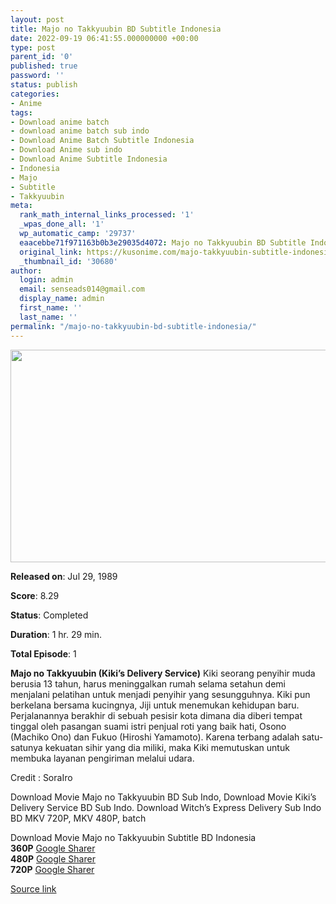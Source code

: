 ```yaml
---
layout: post
title: Majo no Takkyuubin BD Subtitle Indonesia
date: 2022-09-19 06:41:55.000000000 +00:00
type: post
parent_id: '0'
published: true
password: ''
status: publish
categories:
- Anime
tags:
- Download anime batch
- download anime batch sub indo
- Download Anime Batch Subtitle Indonesia
- Download Anime sub indo
- Download Anime Subtitle Indonesia
- Indonesia
- Majo
- Subtitle
- Takkyuubin
meta:
  rank_math_internal_links_processed: '1'
  _wpas_done_all: '1'
  wp_automatic_camp: '29737'
  eaacebbe71f971163b0b3e29035d4072: Majo no Takkyuubin BD Subtitle Indonesia
  original_link: https://kusonime.com/majo-takkyuubin-subtitle-indonesia/
  _thumbnail_id: '30680'
author:
  login: admin
  email: senseads014@gmail.com
  display_name: admin
  first_name: ''
  last_name: ''
permalink: "/majo-no-takkyuubin-bd-subtitle-indonesia/"
---
```

<p><img width="568" height="340" src="{{ site.baseurl }}/assets/2022/09/Kikis-Delivery-Service-568x340.jpg" class="attachment-thumb-large size-thumb-large wp-post-image" alt="" loading="lazy" title="Majo no Takkyuubin BD Subtitle Indonesia" srcset="https://kusonime.com/wp-content/uploads/2019/08/Kikis-Delivery-Service-568x340.jpg 568w, https://kusonime.com/wp-content/uploads/2019/08/Kikis-Delivery-Service-300x180.jpg 300w, https://kusonime.com/wp-content/uploads/2019/08/Kikis-Delivery-Service-768x460.jpg 768w, https://kusonime.com/wp-content/uploads/2019/08/Kikis-Delivery-Service-520x311.jpg 520w, https://kusonime.com/wp-content/uploads/2019/08/Kikis-Delivery-Service.jpg 1000w" sizes="(max-width: 568px) 100vw, 568px" />
<p><b>Released on</b>: Jul 29, 1989</p>
<p>
<p><b>Score</b>: 8.29</p>
<p>
<p><b>Status</b>: Completed</p>
<p>
<p><b>Duration</b>: 1 hr. 29 min.</p>
<p>
<p><b>Total Episode</b>: 1</p>
<p>
<p><strong>Majo no Takkyuubin (Kiki’s Delivery Service)</strong> Kiki seorang penyihir muda berusia 13 tahun, harus meninggalkan rumah selama setahun demi menjalani pelatihan untuk menjadi penyihir yang sesungguhnya. Kiki pun berkelana bersama kucingnya, Jiji untuk menemukan kehidupan baru. Perjalanannya berakhir di sebuah pesisir kota dimana dia diberi tempat tinggal oleh pasangan suami istri penjual roti yang baik hati, Osono (Machiko Ono) dan Fukuo (Hiroshi Yamamoto). Karena terbang adalah satu-satunya kekuatan sihir yang dia miliki, maka Kiki memutuskan untuk membuka layanan pengiriman melalui udara.</p>
<p>
<p>Credit : SoraIro</p>
<p>
<p>Download Movie Majo no Takkyuubin BD Sub Indo, Download Movie Kiki’s Delivery Service BD Sub Indo. Download Witch’s Express Delivery Sub Indo BD MKV 720P, MKV 480P, batch</p>
<p>
<div class="smokeddl">
<div class="smokettl">Download Movie Majo no Takkyuubin Subtitle BD Indonesia</div>
<div class="smokeurl"><strong>360P</strong> <a href="https://acefile.co/f/10609959/kusonime-kiki-servis-bd-360p-rar" target="_blank" rel="noopener noreferrer">Google Sharer</a></div>
<div class="smokeurl"><strong>480P</strong> <a href="https://acefile.co/f/10609962/kusonime-kiki-servis-bd-480p-rar" target="_blank" rel="noopener noreferrer">Google Sharer</a></div>
<div class="smokeurl"><strong>720P</strong> <a href="https://acefile.co/f/10609963/kusonime-kiki-servis-bd-720p-rar" target="_blank" rel="noopener noreferrer">Google Sharer</a></div>
</div>
<p><a href="https://kusonime.com/majo-takkyuubin-subtitle-indonesia/">Source link </a></p>

